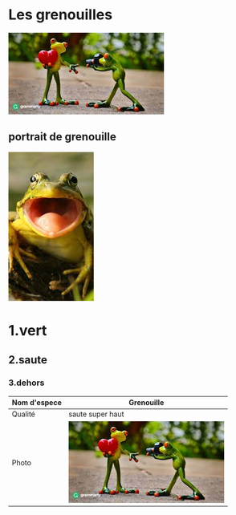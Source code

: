 # Les grenouilles
  ![photo de grenouille](images.jfif)
## portrait de grenouille
 ![portrait de grenuoille](media/télécharger.jfif)
# 1.vert
## 2.saute
### 3.dehors

| Nom d'espece |  Grenouille |
| ----------- | ----------- |
| Qualité | saute super haut |
| Photo  | ![photo de grenouille](images.jfif)  |
